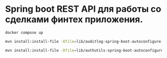 # Spring boot REST API для работы со сделками финтех приложения.

```bash
docker compose up
```

```bash
mvn install:install-file -Dfile=lib/auditlog-spring-boot-autoconfigure-0.0.1-SNAPSHOT.jar -DgroupId=com.alkl1m -DartifactId=auditlog-spring-boot-starter -Dversion=0.0.1-SNAPSHOT -Dpackaging=jar
```

```bash
mvn install:install-file -Dfile=lib/authutils-spring-boot-autoconfigure-0.0.1-SNAPSHOT.jar -DGroupId=com.alkl1m -DartifactId=authutils-spring-boot-starter -Dversion=0.0.1-SNAPSHOT -Dpackaging=jar
```